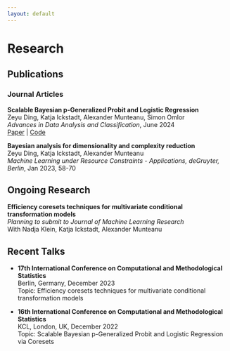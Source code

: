 ```yaml
---
layout: default
---
```


# Research

## Publications

### Journal Articles

**Scalable Bayesian p-Generalized Probit and Logistic Regression**  
Zeyu Ding, Katja Ickstadt, Alexander Munteanu, Simon Omlor  
*Advances in Data Analysis and Classification*, June 2024  
[Paper](link) | [Code](link)

**Bayesian analysis for dimensionality and complexity reduction**  
Zeyu Ding, Katja Ickstadt, Alexander Munteanu  
*Machine Learning under Resource Constraints - Applications, deGruyter, Berlin*, Jan 2023, 58-70

## Ongoing Research

**Efficiency coresets techniques for multivariate conditional transformation models**  
*Planning to submit to Journal of Machine Learning Research*  
With Nadja Klein, Katja Ickstadt, Alexander Munteanu

## Recent Talks

- **17th International Conference on Computational and Methodological Statistics**  
  Berlin, Germany, December 2023  
  Topic: Efficiency coresets techniques for multivariate conditional transformation models

- **16th International Conference on Computational and Methodological Statistics**  
  KCL, London, UK, December 2022  
  Topic: Scalable Bayesian p-Generalized Probit and Logistic Regression via Coresets
